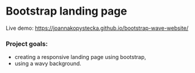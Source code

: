 # Bootstrap landing page

Live demo: https://joannakopystecka.github.io/bootstrap-wave-website/

### Project goals:
- creating a responsive landing page using bootstrap,
- using a wavy background.
